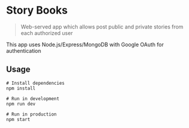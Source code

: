 # Story Books

> Web-served app which allows post public and private stories from each authorized user

This app uses Node.js/Express/MongoDB with Google OAuth for authentication

## Usage
```
# Install dependencies
npm install

# Run in development
npm run dev

# Run in production
npm start
```